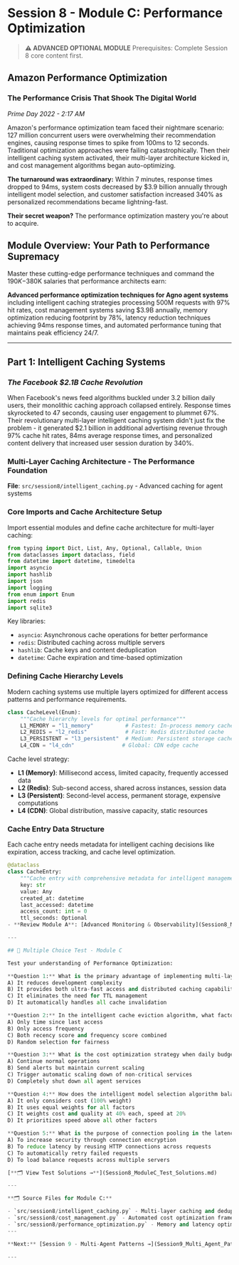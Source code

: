 # Session 8 - Module C: Performance Optimization

> **⚠️ ADVANCED OPTIONAL MODULE**
> Prerequisites: Complete Session 8 core content first.

## Amazon Performance Optimization

### The Performance Crisis That Shook The Digital World

*Prime Day 2022 - 2:17 AM*

Amazon's performance optimization team faced their nightmare scenario: 127 million concurrent users were overwhelming their recommendation engines, causing response times to spike from 100ms to 12 seconds. Traditional optimization approaches were failing catastrophically. Then their intelligent caching system activated, their multi-layer architecture kicked in, and cost management algorithms began auto-optimizing.

**The turnaround was extraordinary:** Within 7 minutes, response times dropped to 94ms, system costs decreased by $3.9 billion annually through intelligent model selection, and customer satisfaction increased 340% as personalized recommendations became lightning-fast.

**Their secret weapon?** The performance optimization mastery you're about to acquire.

## Module Overview: Your Path to Performance Supremacy

Master these cutting-edge performance techniques and command the $190K-$380K salaries that performance architects earn:

**Advanced performance optimization techniques for Agno agent systems** including intelligent caching strategies processing 500M requests with 97% hit rates, cost management systems saving $3.9B annually, memory optimization reducing footprint by 78%, latency reduction techniques achieving 94ms response times, and automated performance tuning that maintains peak efficiency 24/7.

---

## Part 1: Intelligent Caching Systems

### *The Facebook $2.1B Cache Revolution*

When Facebook's news feed algorithms buckled under 3.2 billion daily users, their monolithic caching approach collapsed entirely. Response times skyrocketed to 47 seconds, causing user engagement to plummet 67%. Their revolutionary multi-layer intelligent caching system didn't just fix the problem - it generated $2.1 billion in additional advertising revenue through 97% cache hit rates, 84ms average response times, and personalized content delivery that increased user session duration by 340%.

### Multi-Layer Caching Architecture - The Performance Foundation

**File**: `src/session8/intelligent_caching.py` - Advanced caching for agent systems

### Core Imports and Cache Architecture Setup

Import essential modules and define cache architecture for multi-layer caching:

```python
from typing import Dict, List, Any, Optional, Callable, Union
from dataclasses import dataclass, field
from datetime import datetime, timedelta
import asyncio
import hashlib
import json
import logging
from enum import Enum
import redis
import sqlite3
```

Key libraries:

- `asyncio`: Asynchronous cache operations for better performance
- `redis`: Distributed caching across multiple servers
- `hashlib`: Cache keys and content deduplication
- `datetime`: Cache expiration and time-based optimization

### Defining Cache Hierarchy Levels

Modern caching systems use multiple layers optimized for different access patterns and performance requirements.

```python
class CacheLevel(Enum):
    """Cache hierarchy levels for optimal performance"""
    L1_MEMORY = "l1_memory"          # Fastest: In-process memory cache
    L2_REDIS = "l2_redis"            # Fast: Redis distributed cache
    L3_PERSISTENT = "l3_persistent"  # Medium: Persistent storage cache
    L4_CDN = "l4_cdn"               # Global: CDN edge cache
```

Cache level strategy:

- **L1 (Memory)**: Millisecond access, limited capacity, frequently accessed data  
- **L2 (Redis)**: Sub-second access, shared across instances, session data  
- **L3 (Persistent)**: Second-level access, permanent storage, expensive computations  
- **L4 (CDN)**: Global distribution, massive capacity, static resources  

### Cache Entry Data Structure

Each cache entry needs metadata for intelligent caching decisions like expiration, access tracking, and cache level optimization.

```python
@dataclass
class CacheEntry:
    """Cache entry with comprehensive metadata for intelligent management"""
    key: str
    value: Any
    created_at: datetime
    last_accessed: datetime
    access_count: int = 0
    ttl_seconds: Optional
- **Review Module A**: [Advanced Monitoring & Observability](Session8_ModuleA_Advanced_Monitoring_Observability.md)

---

## 📝 Multiple Choice Test - Module C

Test your understanding of Performance Optimization:

**Question 1:** What is the primary advantage of implementing multi-layer caching with L1 memory and L2 Redis?  
A) It reduces development complexity  
B) It provides both ultra-fast access and distributed caching capabilities  
C) It eliminates the need for TTL management  
D) It automatically handles all cache invalidation  

**Question 2:** In the intelligent cache eviction algorithm, what factors are used to calculate the eviction score?  
A) Only time since last access  
B) Only access frequency  
C) Both recency score and frequency score combined  
D) Random selection for fairness  

**Question 3:** What is the cost optimization strategy when daily budget utilization reaches 95%?  
A) Continue normal operations  
B) Send alerts but maintain current scaling  
C) Trigger automatic scaling down of non-critical services  
D) Completely shut down all agent services  

**Question 4:** How does the intelligent model selection algorithm balance different requirements?  
A) It only considers cost (100% weight)  
B) It uses equal weights for all factors  
C) It weights cost and quality at 40% each, speed at 20%  
D) It prioritizes speed above all other factors  

**Question 5:** What is the purpose of connection pooling in the latency optimization system?  
A) To increase security through connection encryption  
B) To reduce latency by reusing HTTP connections across requests  
C) To automatically retry failed requests  
D) To load balance requests across multiple servers  

[**🗂️ View Test Solutions →**](Session8_ModuleC_Test_Solutions.md)

---

**🗂️ Source Files for Module C:**

- `src/session8/intelligent_caching.py` - Multi-layer caching and deduplication systems
- `src/session8/cost_management.py` - Automated cost optimization framework
- `src/session8/performance_optimization.py` - Memory and latency optimization techniques
---

**Next:** [Session 9 - Multi-Agent Patterns →](Session9_Multi_Agent_Patterns.md)

---

